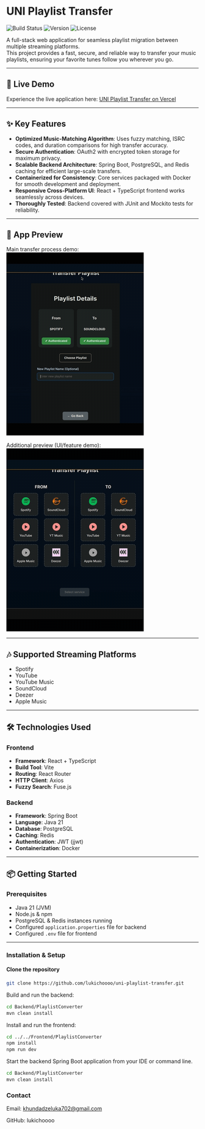 # UNI Playlist Transfer

![Build Status](https://img.shields.io/badge/build-passing-brightgreen)
![Version](https://img.shields.io/badge/version-1.2.1-blue)
![License](https://img.shields.io/badge/license-SpringBoot_3.5.4-orange)

A full-stack web application for seamless playlist migration between multiple streaming platforms.  
This project provides a fast, secure, and reliable way to transfer your music playlists, ensuring your favorite tunes follow you wherever you go.

---

## 🚀 Live Demo
Experience the live application here: [UNI Playlist Transfer on Vercel](https://uni-playlist-transfer.vercel.app/)

---

## ✨ Key Features
- **Optimized Music-Matching Algorithm**: Uses fuzzy matching, ISRC codes, and duration comparisons for high transfer accuracy.  
- **Secure Authentication**: OAuth2 with encrypted token storage for maximum privacy.  
- **Scalable Backend Architecture**: Spring Boot, PostgreSQL, and Redis caching for efficient large-scale transfers.  
- **Containerized for Consistency**: Core services packaged with Docker for smooth development and deployment.  
- **Responsive Cross-Platform UI**: React + TypeScript frontend works seamlessly across devices.  
- **Thoroughly Tested**: Backend covered with JUnit and Mockito tests for reliability.  

---

## 🎥 App Preview
Main transfer process demo:  
![Playlist Transfer Demo 1](./assets/uni-gif-1.gif)

Additional preview (UI/feature demo):  
![Playlist Transfer Demo 2](./assets/uni-gif-2.gif)

---

## 🎶 Supported Streaming Platforms
- Spotify  
- YouTube  
- YouTube Music  
- SoundCloud  
- Deezer  
- Apple Music  

---

## 🛠️ Technologies Used

### Frontend
- **Framework**: React + TypeScript  
- **Build Tool**: Vite  
- **Routing**: React Router  
- **HTTP Client**: Axios  
- **Fuzzy Search**: Fuse.js  

### Backend
- **Framework**: Spring Boot  
- **Language**: Java 21  
- **Database**: PostgreSQL  
- **Caching**: Redis  
- **Authentication**: JWT (jjwt)  
- **Containerization**: Docker  

---

## 📦 Getting Started

### Prerequisites
- Java 21 (JVM)  
- Node.js & npm  
- PostgreSQL & Redis instances running  
- Configured `application.properties` file for backend  
- Configured `.env` file for frontend  

---

### Installation & Setup

#### Clone the repository
```bash
git clone https://github.com/lukichoooo/uni-playlist-transfer.git
```


Build and run the backend:
```bash
cd Backend/PlaylistConverter
mvn clean install
```

Install and run the frontend:
```bash
cd ../../Frontend/PlaylistConverter
npm install
npm run dev
```

Start the backend Spring Boot application from your IDE or command line.
```bash
cd Backend/PlaylistConverter
mvn clean install
```

### Contact

Email: khundadzeluka702@gmail.com

GitHub: lukichoooo
